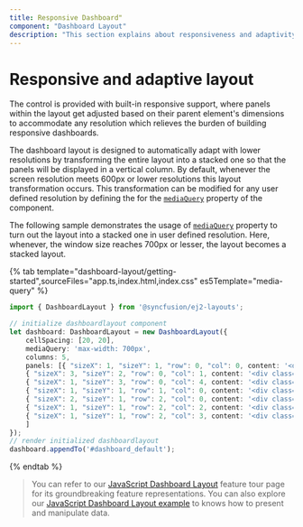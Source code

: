 ```yaml
---
title: Responsive Dashboard"
component: "Dashboard Layout"
description: "This section explains about responsiveness and adaptivity of Essential JS 2 Dashboard Layout component"
---
```


# Responsive and adaptive layout

The control is provided with built-in responsive support, where panels within the layout get adjusted based on their parent element's dimensions to accommodate any resolution which relieves the burden of building responsive dashboards.

The dashboard layout is designed to automatically adapt with lower resolutions by transforming the entire layout into a stacked one so that the panels will be displayed in a vertical column. By default, whenever the screen resolution meets 600px or lower resolutions this layout transformation occurs. This transformation can be modified for any user defined resolution by defining the for the [`mediaQuery`](../api/dashboard-layout/#mediaquery) property of the component.

The following sample demonstrates the usage of [`mediaQuery`](../api/dashboard-layout/#mediaquery) property to turn out the layout into a stacked one in user defined resolution. Here, whenever, the window size reaches 700px or lesser, the layout becomes a stacked layout.

{% tab template="dashboard-layout/getting-started",sourceFiles="app.ts,index.html,index.css" es5Template="media-query" %}

```typescript
import { DashboardLayout } from '@syncfusion/ej2-layouts';

// initialize dashboardlayout component
let dashboard: DashboardLayout = new DashboardLayout({
    cellSpacing: [20, 20],
    mediaQuery: 'max-width: 700px',
    columns: 5,
    panels: [{ "sizeX": 1, "sizeY": 1, "row": 0, "col": 0, content: '<div class="content">0</div>' },
    { "sizeX": 3, "sizeY": 2, "row": 0, "col": 1, content: '<div class="content">1</div>' },
    { "sizeX": 1, "sizeY": 3, "row": 0, "col": 4, content: '<div class="content">2</div>' },
    { "sizeX": 1, "sizeY": 1, "row": 1, "col": 0, content: '<div class="content">3</div>' },
    { "sizeX": 2, "sizeY": 1, "row": 2, "col": 0, content: '<div class="content">4</div>' },
    { "sizeX": 1, "sizeY": 1, "row": 2, "col": 2, content: '<div class="content">5</div>' },
    { "sizeX": 1, "sizeY": 1, "row": 2, "col": 3, content: '<div class="content">6</div>' }
    ]
});
// render initialized dashboardlayout
dashboard.appendTo('#dashboard_default');
```

{% endtab %}

> You can refer to our [JavaScript Dashboard Layout](https://www.syncfusion.com/javascript-ui-controls/js-dashboard-layout) feature tour page for its groundbreaking feature representations. You can also explore our [JavaScript Dashboard Layout example](https://ej2.syncfusion.com/demos/#/material/dashboard-layout/default.html) to knows how to present and manipulate data.